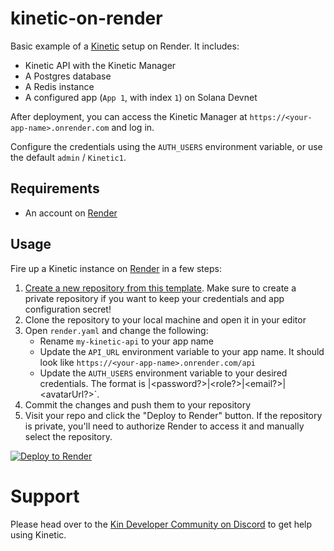 # kinetic-on-render

Basic example of a [Kinetic](https://github.com/kin-labs/kinetic) setup on Render. It includes:

- Kinetic API with the Kinetic Manager
- A Postgres database
- A Redis instance
- A configured app (`App 1`, with index `1`) on Solana Devnet

After deployment, you can access the Kinetic Manager at `https://<your-app-name>.onrender.com` and log in.

Configure the credentials using the `AUTH_USERS` environment variable, or use the default `admin` / `Kinetic1`.

## Requirements

- An account on [Render](https://render.com)

## Usage

Fire up a Kinetic instance on [Render](https://www.render.com/) in a few steps:

1. [Create a new repository from this template](https://github.com/kin-starters/kinetic-on-render/generate). Make sure to create a private repository if you want to keep your credentials and app configuration secret!
2. Clone the repository to your local machine and open it in your editor
3. Open `render.yaml` and change the following:
   - Rename `my-kinetic-api` to your app name
   - Update the `API_URL` environment variable to your app name. It should look like `https://<your-app-name>.onrender.com/api`
   - Update the `AUTH_USERS` environment variable to your desired credentials. The format is <username>|<password?>|<role?>|<email?>|<avatarUrl?>`.
4. Commit the changes and push them to your repository
5. Visit your repo and click the "Deploy to Render" button. If the repository is private, you'll need to authorize Render to access it and manually select the repository.

[![Deploy to Render](https://render.com/images/deploy-to-render-button.svg)](https://render.com/deploy)

# Support

Please head over to the [Kin Developer Community on Discord](https://kin.org/developerdiscord) to get help using Kinetic.
